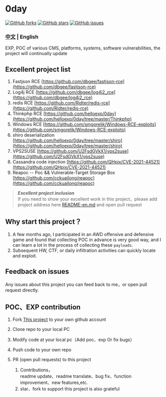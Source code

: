 # 0day
[![GitHub forks](https://img.shields.io/github/forks/helloexp/0day)](https://github.com/helloexp/0day/network) [![GitHub stars](https://img.shields.io/github/stars/helloexp/0day)](https://github.com/helloexp/0day/stargazers) [![GitHub issues](https://img.shields.io/github/issues/helloexp/0day)](https://github.com/helloexp/0day/issues)    
### [中文](./README.md)    | English
EXP, POC of various CMS,  platforms,  systems,  software vulnerabilities, the project will continually update
## Excellent project list
1. Fastjson RCE [https://github.com/dbgee/fastjson-rce](https://github.com/dbgee/fastjson-rce)
2. Log4j RCE [https://github.com/dbgee/log4j2_rce](https://github.com/dbgee/log4j2_rce)
3. redis RCE [https://github.com/Ridter/redis-rce](https://github.com/Ridter/redis-rce)
4. Thinkphp RCE [https://github.com/helloexp/0day](https://github.com/helloexp/0day/tree/master/Thinkphp)
5. Windows RCE [https://github.com/smgorelik/Windows-RCE-exploits](https://github.com/smgorelik/Windows-RCE-exploits)
6. shiro deserialization [https://github.com/helloexp/0day/tree/master/shiro](https://github.com/helloexp/0day/tree/master/shiro)
7. VPS2SUSE [https://github.com/U2FsdGVkX1/vps2suse](https://github.com/U2FsdGVkX1/vps2suse)
8. Cassandra code injection [https://github.com/QHpix/CVE-2021-44521](https://github.com/QHpix/CVE-2021-44521) 
9. Reapoc -- Poc && Vulnerable-Target Storage Box [https://github.com/cckuailong/reapoc](https://github.com/cckuailong/reapoc)


> **_Excellent project inclusion_**  
> If you need to show your excellent work in this project，please add project address here [README-en.md](https://github.com/helloexp/0day/edit/master/README-en.md) and open pull request


## Why start this project？
1. A few months ago, I participated in an AWD offensive and defensive game and found that collecting POC in advance is very good way, and I can learn a lot in the process of collecting these `payloads`.
2. Subsequent HW, CTF, or daily infiltration activities can quickly locate and exploit.
## Feedback on issues
Any issues about this project you can feed back to me，or open pull request directly.
## POC、EXP contribution
1. Fork [This project](https://github.com/helloexp/0day) to your own github account
2. Clone repo to your local PC
3. Modify code at your local pc（Add poc、exp Or fix bugs）
4. Push code to your own repo
5. PR (open pull requests) to this project

    1. Contributions，  
    readme update、readme translate、bug fix、function improvement、new features,etc.  
    2. star、fork to support this project is also grateful